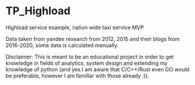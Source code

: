 # TP_Highload
Highload service example, nation wide taxi service MVP

Data taken from yandex research from 2012, 2015 and their blogs from 2016-2020, some data is calculated manually.

Disclaimer: This is meant to be an educational project in order to get knowledge in fields of analytics, system design and extending my knowledge of python (and yes I am aware that C/C++/Rust even GO would be preferable, however I am famillar with those already :)).
